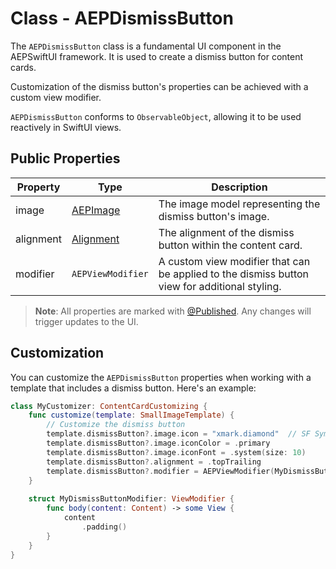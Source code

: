 # Class - AEPDismissButton

The `AEPDismissButton` class is a fundamental UI component in the AEPSwiftUI framework. It is used to create a dismiss button for content cards.

Customization of the dismiss button's properties can be achieved with a custom view modifier.

`AEPDismissButton` conforms to `ObservableObject`, allowing it to be used reactively in SwiftUI views.

## Public Properties

| Property |	Type |	Description |
| --- | --- | --- |
| image | [AEPImage](aepimage.md) |	The image model representing the dismiss button's image. |
| alignment | [Alignment](https://developer.apple.com/documentation/swiftui/alignment) |	The alignment of the dismiss button within the content card. |
| modifier |	`AEPViewModifier` |	A custom view modifier that can be applied to the dismiss button view for additional styling. |

> **Note**: All properties are marked with [@Published](https://developer.apple.com/documentation/combine/published). Any changes will trigger updates to the UI.

## Customization

You can customize the `AEPDismissButton` properties when working with a template that includes a dismiss button. Here's an example:

```swift
class MyCustomizer: ContentCardCustomizing {
    func customize(template: SmallImageTemplate) {        
        // Customize the dismiss button
        template.dismissButton?.image.icon = "xmark.diamond"  // SF Symbol name
        template.dismissButton?.image.iconColor = .primary
        template.dismissButton?.image.iconFont = .system(size: 10)
        template.dismissButton?.alignment = .topTrailing
        template.dismissButton?.modifier = AEPViewModifier(MyDismissButtonModifier())
    }
    
    struct MyDismissButtonModifier: ViewModifier {
        func body(content: Content) -> some View {
            content
                .padding()                
        }
    }
}
```